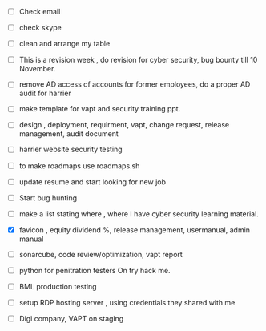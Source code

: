 
- [ ] Check email
- [ ] check skype 
- [ ] clean and arrange my table 
- [ ] This is a revision week , do revision for cyber security, bug bounty till 10 November.
- [ ] remove AD access of accounts for former employees, do a proper AD audit for harrier
- [ ] make template for vapt and security training ppt.
- [ ] design , deployment, requirment, vapt, change request, release management, audit document 
- [ ] harrier website security testing 
- [ ] to make roadmaps use roadmaps.sh
- [ ] update resume and start looking for new job
- [ ] Start bug hunting 
- [ ] make a list stating where , where I have cyber security learning material.
- [x] favicon , equity dividend %, release management, usermanual, admin manual
- [ ] sonarcube, code review/optimization, vapt report 
- [ ] python for penitration testers On try hack me.
- [ ] BML production testing 
- [ ] setup RDP hosting server , using credentials they shared with me
- [ ] Digi company, VAPT on staging 



